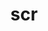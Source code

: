 ---
title: "scr"
layout: cache
categories: [package, v0.18.0]
meta: {"versions": ["2.0.0", "3.0rc2"], "compilers": ["gcc@=7.5.0"], "oss": ["ubuntu18.04"], "platforms": ["linux"], "targets": ["x86_64"], "stacks": ["e4s", "radiuss", "root", "tutorial"], "num_specs": 3, "num_specs_by_stack": {"root": 3, "e4s": 1, "tutorial": 1, "radiuss": 1}}
spec_details: [{"hash": "jc6qoreqxkmlb3trzuldr5x6mk67jo3f", "compiler": "gcc@=7.5.0", "versions": ["3.0rc2"], "os": "ubuntu18.04", "platform": "linux", "target": "x86_64", "variants": ["+bbapi", "~bbapi_fallback", "build_type=RelWithDebInfo", "cache_base=/dev/shm", "cntl_base=/dev/shm", "copy_config=none", "~dw", "+examples", "file_lock=FLOCK", "+fortran", "~ipo", "+libyogrt", "+pdsh", "resource_manager=SLURM", "scr_config=scr.conf", "+shared", "+tests"], "stacks": ["root", "e4s"], "size": "-", "tarball": "https://binaries.spack.io/v0.18.0/build_cache/linux-ubuntu18.04-x86_64/gcc-7.5.0/scr-3.0rc2/linux-ubuntu18.04-x86_64-gcc-7.5.0-scr-3.0rc2-jc6qoreqxkmlb3trzuldr5x6mk67jo3f.spack"}, {"hash": "txizalsnsc5hwsmwwnsvswsnfds5oujc", "compiler": "gcc@=7.5.0", "versions": ["2.0.0"], "os": "ubuntu18.04", "platform": "linux", "target": "x86_64", "variants": ["async_api=NONE", "build_type=RelWithDebInfo", "cache_base=/dev/shm", "cntl_base=/dev/shm", "copy_config=none", "+dtcmp", "file_lock=FLOCK", "~fortran", "~ipo", "+libyogrt", "resource_manager=SLURM", "scr_config=scr.conf"], "stacks": ["root", "tutorial"], "size": "-", "tarball": "https://binaries.spack.io/v0.18.0/build_cache/linux-ubuntu18.04-x86_64/gcc-7.5.0/scr-2.0.0/linux-ubuntu18.04-x86_64-gcc-7.5.0-scr-2.0.0-txizalsnsc5hwsmwwnsvswsnfds5oujc.spack"}, {"hash": "bvisb3t2xjbxu5ggpuj4tws6zjz4gakr", "compiler": "gcc@=7.5.0", "versions": ["3.0rc2"], "os": "ubuntu18.04", "platform": "linux", "target": "x86_64", "variants": ["+bbapi", "~bbapi_fallback", "build_type=RelWithDebInfo", "cache_base=/dev/shm", "cntl_base=/dev/shm", "copy_config=none", "~dw", "+examples", "file_lock=FLOCK", "+fortran", "~ipo", "+libyogrt", "+pdsh", "resource_manager=SLURM", "scr_config=scr.conf", "+shared", "+tests"], "stacks": ["root", "radiuss"], "size": "-", "tarball": "https://binaries.spack.io/v0.18.0/build_cache/linux-ubuntu18.04-x86_64/gcc-7.5.0/scr-3.0rc2/linux-ubuntu18.04-x86_64-gcc-7.5.0-scr-3.0rc2-bvisb3t2xjbxu5ggpuj4tws6zjz4gakr.spack"}]
---